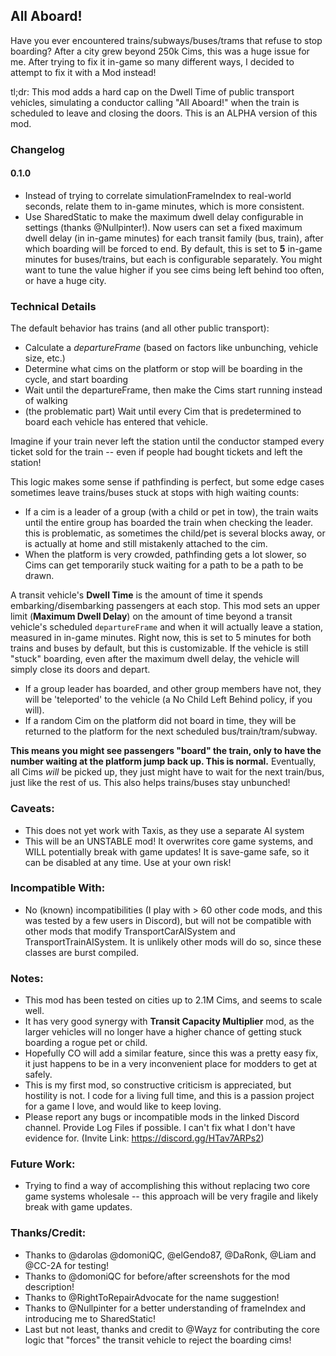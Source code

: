 ## All Aboard!

Have you ever encountered trains/subways/buses/trams that refuse to stop boarding? After a city grew beyond 250k
Cims, this was a huge issue for me. After trying to fix it in-game so many different ways, I decided to attempt
to fix it with a Mod instead!

tl;dr: This mod adds a hard cap on the Dwell Time of public transport vehicles, simulating a conductor calling
"All Aboard!" when the train is scheduled to leave and closing the doors. This is an ALPHA version of this mod.

### Changelog

#### 0.1.0

- Instead of trying to correlate simulationFrameIndex to real-world seconds, relate them to in-game minutes, which is
  more consistent.
- Use SharedStatic to make the maximum dwell delay configurable in settings (thanks @Nullpinter!). Now users can set a
  fixed maximum dwell delay (in in-game minutes) for each transit family (bus, train), after which boarding will be
  forced to end. By default, this is set to **5** in-game minutes for buses/trains, but each is configurable separately.
  You might want to tune the value higher if you see cims being left behind too often, or have a huge city.

### Technical Details

The default behavior has trains (and all other public transport):

- Calculate a _departureFrame_ (based on factors like unbunching, vehicle size, etc.)
- Determine what cims on the platform or stop will be boarding in the cycle, and start boarding
- Wait until the departureFrame, then make the Cims start running instead of walking
- (the problematic part) Wait until every Cim that is predetermined to board each vehicle has entered that
  vehicle.

Imagine if your train never left the station until the conductor stamped every ticket sold for the train --
even if people had bought tickets and left the station!

This logic makes some sense if pathfinding is perfect, but some edge cases sometimes leave trains/buses stuck at
stops with high waiting counts:

- If a cim is a leader of a group (with a child or pet in tow), the train waits until the entire group has
  boarded the train when checking the leader.
  this is problematic, as sometimes the child/pet is several blocks away, or is actually at home and still
  mistakenly attached to the cim.
- When the platform is very crowded, pathfinding gets a lot slower, so Cims can get temporarily stuck waiting
  for a path to be a path to be drawn.

A transit vehicle's **Dwell Time** is the amount of time it spends embarking/disembarking passengers at each
stop. This mod sets an upper limit (**Maximum Dwell Delay**) on the amount of time beyond a transit vehicle's
scheduled `departureFrame` and when it will actually leave a station, measured in in-game minutes. Right now, this is
set
to 5 minutes for both trains and buses by default, but this is customizable. If the vehicle is still "stuck"
boarding, even after the maximum dwell delay, the vehicle will simply close its doors and depart.

- If a group leader has boarded, and other group members have not, they will be 'teleported' to the vehicle (a No
  Child Left Behind policy, if you will).
- If a random Cim on the platform did not board in time, they will be returned to the platform for the next
  scheduled bus/train/tram/subway.

**This means you might see passengers "board" the train, only to have the number waiting at the platform jump
back up. This is normal.**
Eventually, all Cims _will_ be picked up, they just might have to wait for the next train/bus, just like the
rest of us. This also helps trains/buses
stay unbunched!

### Caveats:

- This does not yet work with Taxis, as they use a separate AI system
- This will be an UNSTABLE mod! It overwrites core game systems, and WILL potentially break with game updates!
  It is save-game safe, so it can be disabled at any time. Use at your own risk!

### Incompatible With:

- No (known) incompatibilities (I play with > 60 other code mods, and this was tested by a few users in
  Discord), but will not be compatible with other mods that modify TransportCarAISystem and TransportTrainAISystem.
  It is unlikely other mods will do so, since these classes are burst compiled.

### Notes:

- This mod has been tested on cities up to 2.1M Cims, and seems to scale well.
- It has very good synergy with **Transit Capacity Multiplier** mod, as the larger vehicles will no longer have
  a higher
  chance of getting stuck boarding a rogue pet or child.
- Hopefully CO will add a similar feature, since this was a pretty easy fix, it just happens to be in a very
  inconvenient place for modders to get at safely.
- This is my first mod, so constructive criticism is appreciated, but hostility is not. I code for a living full
  time, and this is a passion project for a game I love, and would like to keep loving.
- Please report any bugs or incompatible mods in the linked Discord channel. Provide Log Files if possible.
  I can't fix what I don't have evidence for. (Invite Link: https://discord.gg/HTav7ARPs2)

### Future Work:

- Trying to find a way of accomplishing this without replacing two core game systems wholesale -- this approach will be
  very fragile and likely break
  with game updates.

### Thanks/Credit:

- Thanks to @darolas @domoniQC, @elGendo87, @DaRonk, @Liam and @CC-2A for testing!
- Thanks to @domoniQC for before/after screenshots for the mod description!
- Thanks to @RightToRepairAdvocate for the name suggestion!
- Thanks to @Nullpinter for a better understanding of frameIndex and introducing me to SharedStatic!
- Last but not least, thanks and credit to @Wayz for contributing the core logic that "forces" the transit
  vehicle to reject the boarding cims!